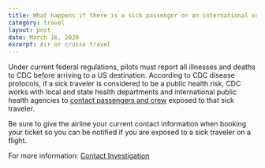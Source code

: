 ```yaml
---
title: What happens if there is a sick passenger on an international or domestic flight? 
category: travel
layout: post
date: March 16, 2020
excerpt: Air or cruise travel
---
```


Under current federal regulations, pilots must report all illnesses and deaths to CDC before arriving to a US destination. According to CDC disease protocols, if a sick traveler is considered to be a public health risk, CDC works with local and state health departments and international public health agencies to <a href="https://www.cdc.gov/quarantine/contact-investigation.html"> contact passengers and crew</a> exposed to that sick traveler.

Be sure to give the airline your current contact information when booking your ticket so you can be notified if you are exposed to a sick traveler on a flight.

For more information: <a href="https://www.cdc.gov/quarantine/contact-investigation.html"> Contact Investigation</a>
